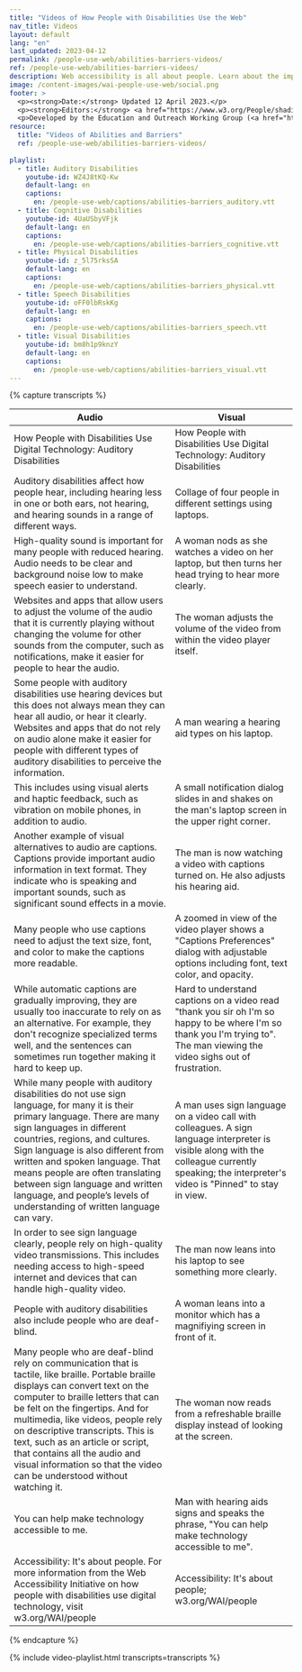 ```yaml
---
title: "Videos of How People with Disabilities Use the Web"
nav_title: Videos
layout: default
lang: "en"
last_updated: 2023-04-12
permalink: /people-use-web/abilities-barriers-videos/
ref: /people-use-web/abilities-barriers-videos/
description: Web accessibility is all about people. Learn about the impact of accessibility and the benefits for people with disabilities.
image: /content-images/wai-people-use-web/social.png
footer: >
  <p><strong>Date:</strong> Updated 12 April 2023.</p>
  <p><strong>Editors:</strong> <a href="https://www.w3.org/People/shadi/">Shadi Abou_Zahra</a>. <a href="https://www.w3.org/WAI/intro/people-use-web/acknowledgments">Acknowledgments</a>.</p>
  <p>Developed by the Education and Outreach Working Group (<a href="http://www.w3.org/WAI/EO/">EOWG</a>). With support from the European Commission <a href="https://www.w3.org/WAI/about/projects/wai-guide/">WAI-Guide Project</a>.</p>
resource:
  title: "Videos of Abilities and Barriers"
  ref: /people-use-web/abilities-barriers-videos/
  
playlist:
  - title: Auditory Disabilities
    youtube-id: WZ4J8tKQ-Kw 
    default-lang: en
    captions:
      en: /people-use-web/captions/abilities-barriers_auditory.vtt
  - title: Cognitive Disabilities
    youtube-id: 4UaUSbyVFjk
    default-lang: en
    captions:
      en: /people-use-web/captions/abilities-barriers_cognitive.vtt
  - title: Physical Disabilities
    youtube-id: z_5l75rksSA
    default-lang: en
    captions:
      en: /people-use-web/captions/abilities-barriers_physical.vtt
  - title: Speech Disabilities
    youtube-id: oFF0lbRskKg 
    default-lang: en
    captions:
      en: /people-use-web/captions/abilities-barriers_speech.vtt
  - title: Visual Disabilities
    youtube-id: bm8h1p9knzY 
    default-lang: en
    captions:
      en: /people-use-web/captions/abilities-barriers_visual.vtt
---
```


{% capture transcripts %}
<div id="transcript-WZ4J8tKQ-Kw" class="transcript" style="display: block">

<table>
  <thead>
    <tr>
      <th>
        Audio
      </th>
      <th>
        Visual
      </th>
    </tr>
  </thead>
  <tbody>
    <tr>
      <td>
        How People with Disabilities Use Digital Technology: Auditory Disabilities
      </td>
      <td>
        How People with Disabilities Use Digital Technology: Auditory Disabilities
      </td>
    </tr>
    <tr>
      <td>
        Auditory disabilities affect how people hear, including hearing less in one or both ears, not hearing, and hearing sounds in a range of different ways.
      </td>
      <td>
        Collage of four people in different settings using laptops.
      </td>
    </tr>
    <tr>
      <td>
        High-quality sound is important for many people with reduced hearing. Audio needs to be clear and background noise low to make speech easier to understand.
      </td>
      <td>
        A woman nods as she watches a video on her laptop, but then turns her head trying to hear more clearly.
      </td>
    </tr>
    <tr>
      <td>
        Websites and apps that allow users to adjust the volume of the audio that it is currently playing without changing the volume for other sounds from the computer, such as notifications, make it easier for people to hear the audio.
      </td>
      <td>
        The woman adjusts the volume of the video from within the video player itself.
      </td>
    </tr>
    <tr>
      <td>
        Some people with auditory disabilities use hearing devices but this does not always mean they can hear all audio, or hear it clearly. Websites and apps that do not rely on audio alone make it easier for people with different types of auditory disabilities to perceive the information.
      </td>
      <td>
        A man wearing a hearing aid types on his laptop.
      </td>
    </tr>
    <tr>
      <td>
        This includes using visual alerts and haptic feedback, such as vibration on mobile phones, in addition to audio.
      </td>
      <td>
        A small notification dialog slides in and shakes on the man's laptop screen in the upper right corner.
      </td>
    </tr>
    <tr>
      <td>
        Another example of visual alternatives to audio are captions. Captions provide important audio information in text format. They indicate who is speaking and important sounds, such as significant sound effects in a movie.
      </td>
      <td>
        The man is now watching a video with captions turned on. He also adjusts his hearing aid.
      </td>
    </tr>
    <tr>
      <td>
        Many people who use captions need to adjust the text size, font, and color to make the captions more readable.
      </td>
      <td>
        A zoomed in view of the video player shows a "Captions Preferences" dialog with adjustable options including font, text color, and opacity.
      </td>
    </tr>
    <tr>
      <td>
        While automatic captions are gradually improving, they are usually too inaccurate to rely on as an alternative. For example, they don't recognize specialized terms well, and the sentences can sometimes run together making it hard to keep up.
      </td>
      <td>
        Hard to understand captions on a video read "thank you sir oh I'm so happy to be where I'm so thank you I'm trying to". The man viewing the video sighs out of frustration.
      </td>
    </tr>
    <tr>
      <td>
        While many people with auditory disabilities do not use sign language, for many it is their primary language. There are many sign languages in different countries, regions, and cultures. Sign language is also different from written and spoken language. That means people are often translating between sign language and written language, and people’s levels of understanding of written language can vary.
      </td>
      <td>
        A man uses sign language on a video call with colleagues. A sign language interpreter is visible along with the colleague currently speaking; the interpreter's video is "Pinned" to stay in view.
      </td>
    </tr>
    <tr>
      <td>
        In order to see sign language clearly, people rely on high-quality video transmissions. This includes needing access to high-speed internet and devices that can handle high-quality video.
      </td>
      <td>
        The man now leans into his laptop to see something more clearly.
      </td>
    </tr>
    <tr>
      <td>
        People with auditory disabilities also include people who are deaf-blind.
      </td>
      <td>
        A woman leans into a monitor which has a magnifiying screen in front of it.
      </td>
    </tr>
    <tr>
      <td>
        Many people who are deaf-blind rely on communication that is tactile, like braille. Portable braille displays can convert text on the computer to braille letters that can be felt on the fingertips. And for multimedia, like videos, people rely on descriptive transcripts. This is text, such as an article or script, that contains all the audio and visual information so that the video can be understood without watching it.
      </td>
      <td>
        The woman now reads from a refreshable braille display instead of looking at the screen.
      </td>
    </tr>
    <tr>
      <td>
        You can help make technology accessible to me.
      </td>
      <td>
        Man with hearing aids signs and speaks the phrase, "You can help make technology accessible to me".
      </td>
    </tr>
    <tr>
      <td>
        Accessibility: It's about people. For more information from the Web Accessibility Initiative on how people with disabilities use digital technology, visit w3.org/WAI/people
      </td>
      <td>
        Accessibility: It's about people; w3.org/WAI/people
      </td>
    </tr>
  </tbody>
</table>

</div>


<div id="transcript-4UaUSbyVFjk" class="transcript" style="display: none">

<table>
  <thead>
    <tr>
      <th>
        Audio
      </th>
      <th>
        Visual
      </th>
    </tr>
  </thead>
  <tbody>
    <tr>
      <td>
        How People with Disabilities use Digital Technology: Cognitive and Learning Disabilities.
      </td>
      <td>
        How People with Disabilities use Digital Technology: Cognitive and Learning Disabilities
      </td>
    </tr>
    <tr>
      <td>
        Cognitive and learning disabilities affect how people process, understand, and remember information. They cover a wide range of cognitive differences and disabilities, and many of them do not affect overall intelligence.
      </td>
      <td>
        Collage of four people in different settings using various technology.
      </td>
    </tr>
    <tr>
      <td>
        For example, many people have varying degrees of dyslexia. Dyslexia affects the ability to recognize and sound out written words, which impact spelling and reading comprehension. Websites and apps with sufficient white space and headings to separate the content make it easier for people to read.
      </td>
      <td>
        Man sits while using laptop on his lap.
      </td>
    </tr>
    <tr>
      <td>
        Clear navigation with distinct section headers also make it easier for people to navigate through the content.
      </td>
      <td>
        Scrolling view of a "Gifts for Book Lovers" e-commerce site with a clear page heading, side navigation for filtering results, and main section with a grid of items to purchase.
      </td>
    </tr>
    <tr>
      <td>
        Websites and apps also need to work with reading tools, including tools that adjust how the text is presented, read the text aloud, and help with spelling and grammar.
      </td>
      <td>
        Within an e-book, the man selects from among options that change the font and background styles.
      </td>
    </tr>
    <tr>
      <td>
        Similarly, some people have varying degrees of dyscalculia. Dyscalculia affects the ability to process and work with numbers in mathematical concepts. Websites and apps that provide alternatives to mathematical abstractions, are easier to use for people with dyscalculia.
      </td>
      <td>
        Woman using laptop at desk.
      </td>
    </tr>
    <tr>
      <td>
        This could include showing a progress bar instead of or in addition to showing a percentage.
      </td>
      <td>
        On a website, the 4 steps to complete an order are shown in a step progress bar along the top.
      </td>
    </tr>
    <tr>
      <td>
        Websites and apps can also provide visual aids and text descriptions for things like schedules and temperatures.
      </td>
      <td>
        Returns to the woman at her laptop nodding as she follows along with the content.
      </td>
    </tr>
    <tr>
      <td>
        People have varying degrees of memory abilities, including short-term and working memory. Reduced short-term memory affects the ability to remember new things, such as passwords, or where in a process someone might be, especially in stressful situations.
      </td>
      <td>
        Man uses his laptop at a desk.
      </td>
    </tr>
    <tr>
      <td>
        Websites and apps with clear navigation and layout, prominent and unique page titles, and distinct instructions and cues can make it easier for people to remember where they are in the content.
      </td>
      <td>
        A webpage for entering shipping information has clearly labelled input fields and highly visible focus outlines on the currently active field.
      </td>
    </tr>
    <tr>
      <td>
        Websites and apps can also help people remember information they have previously added, such as addresses and telephone numbers.
      </td>
      <td>
        Returns to the man at his laptop, looking pleased to have completed his task.
      </td>
    </tr>
    <tr>
      <td>
        People might have different levels of attention and focus. This includes people with attention deficit hyperactivity disorder (ADHD), brain trauma, age-related forgetfulness, and dementia. These cognitive differences affect the ability to focus and to resume a task after the user is distracted.
      </td>
      <td>
        A woman at her laptop looks frustrated while using it.
      </td>
    </tr>
    <tr>
      <td>
        In addition to breaking up longer passages of text and using headings, websites and apps without pop-up windows and automatically playing videos, sounds, or animations make it easier for people to focus and follow the content.
      </td>
      <td>
        On a webpage, a distracting "promo" pop-up dialog window overtakes the screen and must be closed to continue.
      </td>
    </tr>
    <tr>
      <td>
        Some people experience difficulty orienting themselves in layouts and visual designs that are new to them.
      </td>
      <td>
        A man uses a desktop computer at his desk.
      </td>
    </tr>
    <tr>
      <td>
        It may also be difficult for them to learn new keystrokes or gestures needed for interaction. Websites and apps with consistent and predictable designs and with clear and distinct instructions make it easier for people to know where they are and complete tasks.
      </td>
      <td>
        While clicking through a website, the top navigation keeps changing on each new page, causing visible frustration on how to interact.
      </td>
    </tr>
    <tr>
      <td>
        You can help make technology accessible to me.
      </td>
      <td>
        Woman with dyscalculia speaks this phrase.
      </td>
    </tr>
    <tr>
      <td>
        Accessibility: It's about people.
      </td>
      <td>
        A collage of 16 different people with disabilities, including those featured in the video.
      </td>
    </tr>
    <tr>
      <td>
        For more information from the Web Accessibility Initiative on how people with disabilities use digital technology, visit w3.org/WAI/people
      </td>
      <td>
        Accessibility: It's about people; w3.org/WAI/people
      </td>
    </tr>
  </tbody>
</table>

</div>


<div id="transcript-z_5l75rksSA" class="transcript" style="display: none">

<table>
  <thead>
    <tr>
      <th>
        Audio
      </th>
      <th>
        Visual
      </th>
    </tr>
  </thead>
  <tbody>
    <tr>
      <td>
        How people with disabilities use digital technology; physical disabilities.
      </td>
      <td>
        How people with disabilities use digital technology: Physical disabilities
      </td>
    </tr>
    <tr>
      <td>
        Physical disabilities affect how people move, including an inability to move, limited mobility, a lack of coordination, tremors and involuntary movement, pain that impedes movement, as well as missing and non-typical limbs.
      </td>
      <td>
        Collage of 3 people using their devices.
      </td>
    </tr>
    <tr>
      <td>
        People who use a mouse might have difficulty with fine motor control.
      </td>
      <td>
        Man seated at desk uses his laptop.
      </td>
    </tr>
    <tr>
      <td>
        For example, tremors, non-typical joints, pain, or fatigue can prevent people from being able to select small targets, such as small links, buttons, and controls.
      </td>
      <td>
        Man is using trackpad with visible hand tremor. He uses a website where a checkbox can only be selected by clicking the checkbox square, which is difficult to do.
      </td>
    </tr>
    <tr>
      <td>
        Websites and apps with large clickable areas around checkboxes, radio buttons, and other controls, are easier to use for people with limited mobility and reduced dexterity.
      </td>
      <td>
        He now uses a different website that allows selecting the text label next to a radio button and checkbox, rather than solely the radio button circle and checkbox square.
      </td>
    </tr>
    <tr>
      <td>
        Other people use speech input instead. While speech input uses the keyboard interface in the background, websites and apps that are programmed and designed with consideration for speech input are more effective. For example, when the name of a button in the code matches the name displayed visually, people using speech input know what they need to say to click that button. "Click send email."
      </td>
      <td>
        Man in wheelchair sits at a desk as he dictates an email message using his laptop.
      </td>
    </tr>
    <tr>
      <td>
        Some people do not use a mouse, touch screen, or other pointing devices. They might use specialized keyboards with larger keys, or more space between the keys. Some use tools such as a mouthstick or headstick to type.
      </td>
      <td>
        Man with irregular hand movement uses a keyboard with large keys to type.
      </td>
    </tr>
    <tr>
      <td>
        Websites and apps that make functions visibly clear with active focus styles and usable with keyboard only are easier to use for people with physical disabilities.
      </td>
      <td>
        Website for entering shipping information has clear visual outline around the currently focused field and typed letters appear at the pace of the man using the large keyboard.
      </td>
    </tr>
    <tr>
      <td>
        Regardless of the input device used, websites and apps that provide sufficient time to type and to complete tasks are easier to use for people with physical disabilities because it might take people longer to navigate and type, and to correct typing mistakes.
      </td>
      <td>
        Man in wheelchair with non-typical limbs holds and uses tablet.
      </td>
    </tr>
    <tr>
      <td>
        Providing clear headings and instructions helps people to understand the tasks and reduces the time needed to complete them. This includes instructions for forms and functionality, as well as error messages and dialogs.
      </td>
      <td>
        Web form is shown featuring large heading and instructions, clear labels, and clearly marked required fields. The man makes a selection from a dropdown.
      </td>
    </tr>
    <tr>
      <td>
        Finally, websites and apps that work in both portrait and landscape orientation are easier to use for people who have their devices mounted to their wheelchair, desk, or bed.
      </td>
      <td>
        Man in wheelchair continues to use tablet.
      </td>
    </tr>
    <tr>
      <td>
        You can help make technology accessible to me. Accessibility: It's about people.
      </td>
      <td>
        Man in wheelchair speaks the phrase, "You can help make technology accessible to me," then the view pans to collage of 12 people with different colored backgrounds.
      </td>
    </tr>
    <tr>
      <td>
        For more information from the Web Accessibility Initiative on how people with disabilities use digital technology, visit w3.org/WAI/people
      </td>
      <td>
        Accessibility: It's about people; w3.org/WAI/people
      </td>
    </tr>
  </tbody>
</table>

</div>


<div id="transcript-oFF0lbRskKg" class="transcript" style="display: none">


</div>


<div id="transcript-bm8h1p9knzY" class="transcript" style="display: none">

<table>
  <thead>
    <tr>
      <th>
        Audio
      </th>
      <th>
        Visual
      </th>
    </tr>
  </thead>
  <tbody>
    <tr>
      <td>
        How People with Disabilities Use Digital Technology: Visual Disabilities
      </td>
      <td>
        How People with Disabilities Use Digital Technology: Visual Disabilities
      </td>
    </tr>
    <tr>
      <td>
        Visual disabilities affect how people see, including partial vision in one or both eyes, not seeing at all, or seeing in a range of different ways including colors and brightness.
      </td>
      <td>
        Collage of 4 people using digital devices in various settings.
      </td>
    </tr>
    <tr>
      <td>
        People who are blind use assistive technology on computers and mobile phones called screen readers. These software tools can read the information on the screen out loud, or they can present it in Braille.
      </td>
      <td>
        Man with sunglasses uses laptop at desk.
      </td>
    </tr>
    <tr>
      <td>
        Screen readers can process websites and apps with correctly coded headings, lists, links, button, and other structures much better. [Computer voice] Bird migration is the regular seasonal movement, often north and south along a flyway, between breeding and wintering grounds. Many species of bird migrate. Migration carries high costs. A map of the world, showing some example bird migration routes, image.
      </td>
      <td>
        Website scrolls with text and images defining bird migration terms. The paragraph read by the screen reader is highlighted.
      </td>
    </tr>
    <tr>
      <td>
        Websites and apps also need to work with the keyboard, and have text alternatives for images.
      </td>
      <td>
        Man continues to use his laptop.
      </td>
    </tr>
    <tr>
      <td>
        However, most people with visual disabilities are not blind but have some form of low vision. This means that people can partially see, just not clearly or within the full range of vision.
      </td>
      <td>
        Woman on couch uses her mobile phone. She looks frustrated while trying to see something.
      </td>
    </tr>
    <tr>
      <td>
        Some people with low vision use screen magnification software as a digital magnifying glass to enlarge everything on the screen. This includes images, text, and the mouse pointer. With this, people only see small parts of the screen at a time, so they rely on visual cues and consistent design in websites and apps to stay oriented and navigate effectively.
      </td>
      <td>
        On her phone she activates the zoom feature which enlarges the view of a webpage. The page pans across the screen to take in all the content.
      </td>
    </tr>
    <tr>
      <td>
        Others with low vision might not use the same assistive technology. They might adjust properties in the web browser or operating system, such as increasing the default text size, to better see the text. Websites and apps that are programmed and designed to adapt to the properties set by users, such as different text sizes, font type, and line spacing, allow people to use the content without the text overlapping, getting cropped, or requiring them to scroll both vertically and horizontally.
      </td>
      <td>
        Man uses laptop but struggles to see the current webpage. He presses Control+ to increase the text size, but the words on the page start to overlap and become unreadable.
      </td>
    </tr>
    <tr>
      <td>
        People who cannot distinguish certain colors are often called "color blind". Websites and apps that avoid text with low contrast are easier to use.
      </td>
      <td>
        Woman uses tablet while sitting on couch.
      </td>
    </tr>
    <tr>
      <td>
        It’s also important that websites and apps don't use only color to communicate information, but do use text and symbols in addition to color, such as an asterisk to indicate required input fields.
      </td>
      <td>
        A web form for shopping checkout shows required fields both with red text labels and an asterisk. Instructions explain "Required fields are marked in red with an *".
      </td>
    </tr>
    <tr>
      <td>
        Some people are sensitive to bright light, so it's important that websites and apps can adapt to the color schemes that people might set in their browsers and operating systems.
      </td>
      <td>
        A search results webpage shown with white background and black text is changed to a black background with white text by selecting a browser setting to "Dark Theme".
      </td>
    </tr>
    <tr>
      <td>
        You can help make technology accessible to me. Accessibility: It's about people.
      </td>
      <td>
        Woman speaks the phrase, "You can help make technology accessible to me," then pans to a collage of 12 people with different colored backgrounds.
      </td>
    </tr>
    <tr>
      <td>
        For more information from the Web Accessibility Initiative on how people with disabilities use digital technology, visit w3.org/WAI/people
      </td>
      <td>
        Accessibility: It's about people; w3.org/WAI/people
      </td>
    </tr>
  </tbody>
</table>


</div>
{% endcapture %}

{% include video-playlist.html transcripts=transcripts %}
